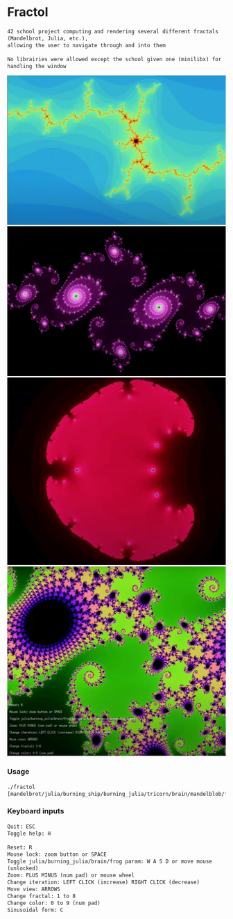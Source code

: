 # Fractol
```
42 school project computing and rendering several different fractals (Mandelbrot, Julia, etc.), 
allowing the user to navigate through and into them

No librairies were allowed except the school given one (minilibx) for handling the window
```
![mandelbrot](https://github.com/lfatton/portfolio/blob/20c175dbe96c71647014402fd39fc66f97eb5045/src/assets/images/fractol1.png "mandelbrot")
![julia_1](https://github.com/lfatton/portfolio/blob/20c175dbe96c71647014402fd39fc66f97eb5045/src/assets/images/fractol2.png "julia 1")
![brain](https://github.com/lfatton/portfolio/blob/20c175dbe96c71647014402fd39fc66f97eb5045/src/assets/images/fractol3.png "brain")
![julia_2](https://github.com/lfatton/portfolio/blob/20c175dbe96c71647014402fd39fc66f97eb5045/src/assets/images/fractol4.png "julia")
### Usage
```
./fractol [mandelbrot/julia/burning_ship/burning_julia/tricorn/brain/mandelblob/frog]
```
### Keyboard inputs
```
Quit: ESC
Toggle help: H

Reset: R
Mouse lock: zoom button or SPACE
Toggle julia/burning_julia/brain/frog param: W A S D or move mouse (unlocked)
Zoom: PLUS MINUS (num pad) or mouse wheel
Change iteration: LEFT CLICK (increase) RIGHT CLICK (decrease)
Move view: ARROWS
Change fractal: 1 to 8
Change color: 0 to 9 (num pad)
Sinusoidal form: C
```
